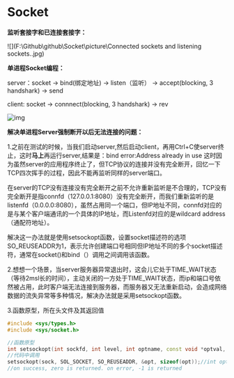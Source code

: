 # Socket

**监听套接字和已连接套接字：**

![](F:\Github\github\Socket\picture\Connected sockets and listening sockets..jpg)

**单进程Socket编程：**

server：socket -> bind(绑定地址) -> listen（监听） -> accept(blocking, 3 handshark) -> send

client:     socket -> connnect(blocking, 3 handshark) -> rev

![img](F:\Github\github\Socket\picture\Socket.jpg)

**解决单进程Server强制断开以后无法连接的问题：**

1.之前在测试的时候，当我们启动server,然后启动client，再用Ctrl+C使server终止，这时**马上**再运行server,结果是：bind error:Address already in use   这时因为虽然server的应用程序终止了，但TCP协议的连接并没有完全断开，回忆一下TCP四次挥手的过程，因此不能再监听同样的server端口。

​		在server的TCP没有连接没有完全断开之前不允许重新监听是不合理的，TCP没有完全断开是指connfd（127.0.0.1:8080）没有完全断开，而我们重新监听的是listenfd（0.0.0.0:8080），虽然占用同一个端口，但IP地址不同，connfd对应的是与某个客户端通讯的一个具体的IP地址，而Listenfd对应的是wildcard address（通配符地址）。

​		解决这一办法就是使用setsockopt函数，设置socket描述符的选项SO_REUSEADDR为1，表示允许创建端口号相同但IP地址不同的多个socket描述符，通常在socket()和bind（）调用之间调用该函数。

2.想想一个场景，当server服务器异常退出时，这会儿它处于TIME_WAIT状态（等待2msl长的时间），主动关闭的一方处于TIME_WAIT状态，而ip和端口号依然被占用，此时客户端无法连接到服务器，而服务器又无法重新启动，会造成网络数据的流失异常等多种情况，解决办法就是采用setsockopt函数。

3.函数原型，所在头文件及其返回值

```c++
#include <sys/types.h>
#include <sys/socket.h>

//函数原型
int setsockopt(int sockfd, int level, int optname, const void *optval, socklen_t optlen);
//代码中调用
setsockopt(sock, SOL_SOCKET, SO_REUSEADDR, &opt, sizeof(opt));//int opt = 1;
//on success, zero is returned. on error, -1 is returned
```

